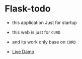 # Flask-todo

- this application Just for startup 
- this web is just for `CURD`
- and its work only base on `CURD`

- [Live Damo](https://todo-hassanapp.herokuapp.com/)
